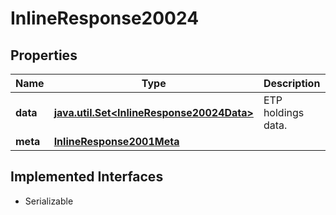 

# InlineResponse20024


## Properties

Name | Type | Description | Notes
------------ | ------------- | ------------- | -------------
**data** | [**java.util.Set&lt;InlineResponse20024Data&gt;**](InlineResponse20024Data.md) | ETP holdings data. |  [optional]
**meta** | [**InlineResponse2001Meta**](InlineResponse2001Meta.md) |  |  [optional]


## Implemented Interfaces

* Serializable


